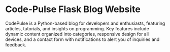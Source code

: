 # Code-Pulse Flask Blog Website
CodePulse is a Python-based blog for developers and enthusiasts, featuring articles, tutorials, and insights on programming. Key features include dynamic content organized into categories, responsive design for all devices, and a contact form with notifications to alert you of inquiries and feedback.
